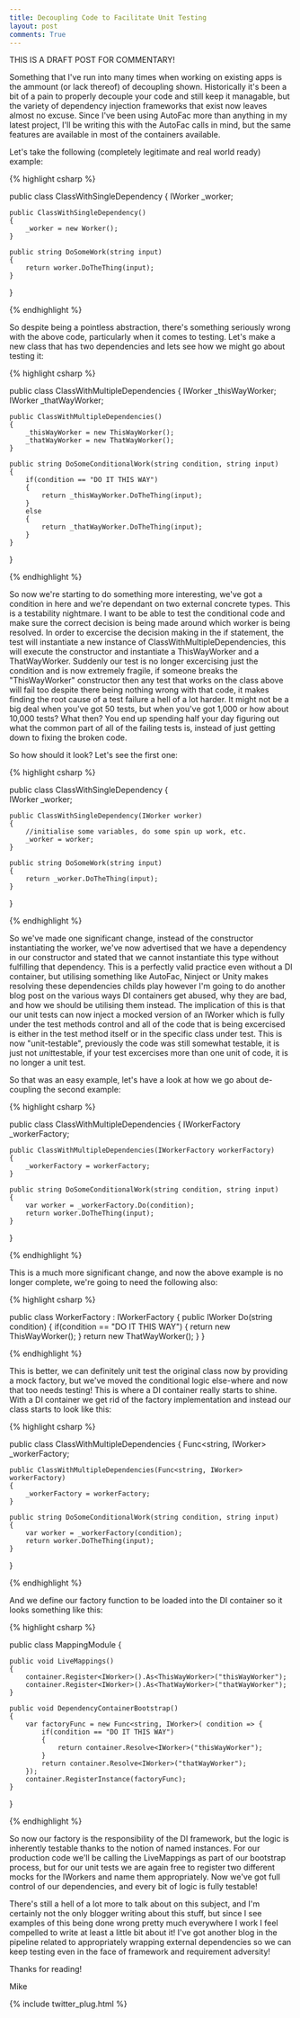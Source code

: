 ```yaml
---
title: Decoupling Code to Facilitate Unit Testing 
layout: post
comments: True
---
```


THIS IS A DRAFT POST FOR COMMENTARY!

Something that I've run into many times when working on existing apps is the ammount (or lack thereof) of decoupling shown. Historically it's been a bit of a pain to properly decouple your code and still keep it managable, but the variety of dependency injection frameworks that exist now leaves almost no excuse. Since I've been using AutoFac more than anything in my latest project, I'll be writing this with the AutoFac calls in mind, but the same features are available in most of the containers available.

Let's take the following (completely legitimate and real world ready) example:

{% highlight csharp %}

public class ClassWithSingleDependency
{
	IWorker _worker;
	
	public ClassWithSingleDependency()
	{
		_worker = new Worker();
	}
	
	public string DoSomeWork(string input)
	{
		return worker.DoTheThing(input);
	}
}

{% endhighlight %}

So despite being a pointless abstraction, there's something seriously wrong with the above code, particularly when it comes to testing. Let's make a new class that has two dependencies and lets see how we might go about testing it:

{% highlight csharp %}
	
public class ClassWithMultipleDependencies
{
	IWorker _thisWayWorker;
	IWorker _thatWayWorker;
	
	public ClassWithMultipleDependencies()
	{
		_thisWayWorker = new ThisWayWorker();
		_thatWayWorker = new ThatWayWorker();	
	}
	
	public string DoSomeConditionalWork(string condition, string input)
	{
		if(condition == "DO IT THIS WAY")
		{				
			return _thisWayWorker.DoTheThing(input);
		}
		else
		{
			return _thatWayWorker.DoTheThing(input);
		}
	}
}

{% endhighlight %}

So now we're starting to do something more interesting, we've got a condition in here and we're dependant on two external concrete types. This is a testability nightmare. I want to be able to test the conditional code and make sure the correct decision is being made around which worker is being resolved. In order to excercise the decision making in the if statement, the test will instantiate a new instance of ClassWithMultipleDependencies, this will execute the constructor and instantiate a ThisWayWorker and a ThatWayWorker. Suddenly our test is no longer excercising just the condition and is now extremely fragile, if someone breaks the "ThisWayWorker" constructor then any test that works on the class above will fail too despite there being nothing wrong with that code, it makes finding the root cause of a test failure a hell of a lot harder. It might not be a big deal when you've got 50 tests, but when you've got 1,000 or how about 10,000 tests? What then? You end up spending half your day figuring out what the common part of all of the failing tests is, instead of just getting down to fixing the broken code.

So how should it look? Let's see the first one:

{% highlight csharp %}

public class ClassWithSingleDependency
{		
	IWorker _worker;
	
	public ClassWithSingleDependency(IWorker worker)
	{
		//initialise some variables, do some spin up work, etc.
		_worker = worker;
	}
	
	public string DoSomeWork(string input)
	{
		return _worker.DoTheThing(input);
	}
}
	
{% endhighlight %}

So we've made one significant change, instead of the constructor instantiating the worker, we've now advertised that we have a dependency in our constructor and stated that we cannot instantiate this type without fulfilling that dependency. This is a perfectly valid practice even without a DI container, but utilising something like AutoFac, Ninject or Unity makes resolving these dependencies childs play however I'm going to do another blog post on the various ways DI containers get abused, why they are bad, and how we should be utilising them instead. The implication of this is that our unit tests can now inject a mocked version of an IWorker which is fully under the test methods control and all of the code that is being excercised is either in the test method itself or in the specific class under test. This is now "unit-testable", previously the code was still somewhat testable, it is just not *unit*testable, if your test excercises more than one unit of code, it is no longer a unit test.

So that was an easy example, let's have a look at how we go about de-coupling the second example:

{% highlight csharp %}

public class ClassWithMultipleDependencies
{
	IWorkerFactory _workerFactory;		
	
	public ClassWithMultipleDependencies(IWorkerFactory workerFactory)
	{
		_workerFactory = workerFactory;	
	}
	
	public string DoSomeConditionalWork(string condition, string input)
	{
		var worker = _workerFactory.Do(condition);
		return worker.DoTheThing(input);			
	}
}

{% endhighlight %}

This is a much more significant change, and now the above example is no longer complete, we're going to need the following also:

{% highlight csharp %}

public class WorkerFactory : IWorkerFactory
{
	public IWorker Do(string condition)
	{
		if(condition == "DO IT THIS WAY")
		{
			return new ThisWayWorker();
		}
		return new ThatWayWorker();
	}
}

{% endhighlight %}

This is better, we can definitely unit test the original class now by providing a mock factory, but we've moved the conditional logic else-where and now that too needs testing! This is where a DI container really starts to shine. With a DI container we get rid of the factory implementation and instead our class starts to look like this:

{% highlight csharp %}

public class ClassWithMultipleDependencies
{
	Func<string, IWorker> _workerFactory;		
	
	public ClassWithMultipleDependencies(Func<string, IWorker> workerFactory)
	{
		_workerFactory = workerFactory;	
	}
	
	public string DoSomeConditionalWork(string condition, string input)
	{
		var worker = _workerFactory(condition);			
		return worker.DoTheThing(input);			
	}
}
	
{% endhighlight %}

And we define our factory function to be loaded into the DI container so it looks something like this:

{% highlight csharp %}

public class MappingModule
{

	public void LiveMappings()
	{
		container.Register<IWorker>().As<ThisWayWorker>("thisWayWorker");
		container.Register<IWorker>().As<ThatWayWorker>("thatWayWorker");
	}		

	public void DependencyContainerBootstrap()
	{
		var factoryFunc = new Func<string, IWorker>( condition => {
			if(condition == "DO IT THIS WAY")
			{	
				return container.Resolve<IWorker>("thisWayWorker");
			}
			return container.Resolve<IWorker>("thatWayWorker");		
		}); 
		container.RegisterInstance(factoryFunc);
	}
}
	
{% endhighlight %}

So now our factory is the responsibility of the DI framework, but the logic is inherently testable thanks to the notion of named instances. For our production code we'll be calling the LiveMappings as part of our bootstrap process, but for our unit tests we are again free to register two different mocks for the IWorkers and name them appropriately. Now we've got full control of our dependencies, and every bit of logic is fully testable!

There's still a hell of a lot more to talk about on this subject, and I'm certainly not the only blogger writing about this stuff, but since I see examples of this being done wrong pretty much everywhere I work I feel compelled to write at least a little bit about it! I've got another blog in the pipeline related to appropriately wrapping external dependencies so we can keep testing even in the face of framework and requirement adversity! 
  
Thanks for reading!
  
Mike

{% include twitter_plug.html %}